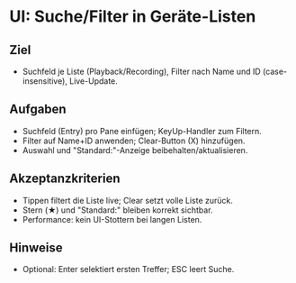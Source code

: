 # UI: Suche/Filter in Geräte-Listen

## Ziel
- Suchfeld je Liste (Playback/Recording), Filter nach Name und ID (case-insensitive), Live-Update.

## Aufgaben
- Suchfeld (Entry) pro Pane einfügen; KeyUp-Handler zum Filtern.
- Filter auf Name+ID anwenden; Clear-Button (X) hinzufügen.
- Auswahl und "Standard:"-Anzeige beibehalten/aktualisieren.

## Akzeptanzkriterien
- Tippen filtert die Liste live; Clear setzt volle Liste zurück.
- Stern (★) und "Standard:" bleiben korrekt sichtbar.
- Performance: kein UI-Stottern bei langen Listen.

## Hinweise
- Optional: Enter selektiert ersten Treffer; ESC leert Suche.

